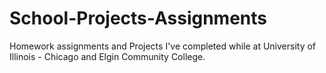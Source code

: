 School-Projects-Assignments
===========================

Homework assignments and Projects I've completed while at University of Illinois - Chicago and Elgin Community College.